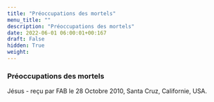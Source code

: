 ```yaml
---
title: "Préoccupations des mortels"
menu_title: ""
description: "Préoccupations des mortels"
date: 2022-06-01 06:00:01+00:167
draft: False
hidden: True
weight:
---
```

### Préoccupations des mortels

Jésus - reçu par FAB le 28 Octobre 2010, Santa Cruz, Californie, USA.



